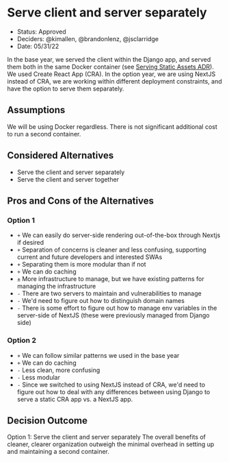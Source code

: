 # Serve client and server separately <!-- The title should reflect the decision outcome -->

- Status: Approved
- Deciders: @kimallen, @brandonlenz, @jsclarridge
- Date: 05/31/22

In the base year, we served the client within the Django app, and served them both in the same Docker container
(see [Serving Static Assets ADR](https://github.com/USDOLEnterprise/ARPAUI/blob/main/docs/adr/0004-serving-static-assets.md)). We used Create React App (CRA).
In the option year, we are using NextJS instead of CRA, we are working within different deployment constraints, and have the option to serve them separately.

## Assumptions

We will be using Docker regardless. There is not significant additional cost to run a second container.

## Considered Alternatives

- Serve the client and server separately
- Serve the client and server together

## Pros and Cons of the Alternatives

### Option 1

- `+` We can easily do server-side rendering out-of-the-box through Nextjs if desired
- `+` Separation of concerns is cleaner and less confusing, supporting current and future developers and interested SWAs
- `+` Separating them is more modular than if not
- `+` We can do caching
- `±` More infrastructure to manage, but we have existing patterns for managing the infrastructure
- `-` There are two servers to maintain and vulnerabilities to manage
- `-` We'd need to figure out how to distinguish domain names
- `-` There is some effort to figure out how to manage env variables in the server-side of NextJS (these were previously managed from Django side)

### Option 2

- `+` We can follow similar patterns we used in the base year
- `+` We can do caching
- `-` Less clean, more confusing
- `-` Less modular
- `-` Since we switched to using NextJS instead of CRA, we'd need to figure out how to deal with any differences between using Django to serve a static CRA app vs. a NextJS app.

## Decision Outcome

Option 1: Serve the client and server separately
The overall benefits of cleaner, clearer organization outweigh the minimal overhead in setting up and maintaining a second container.
